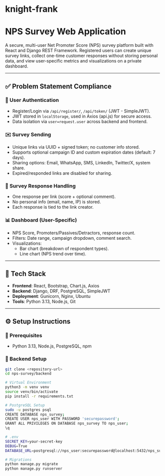 # knight-frank
# NPS Survey Web Application

A secure, multi-user Net Promoter Score (NPS) survey platform built with React and Django REST Framework. Registered users can create unique survey links, collect one-time customer responses without storing personal data, and view user-specific metrics and visualizations on a private dashboard.

---

## ✅ Problem Statement Compliance

### 🔐 User Authentication
- Register/Login via `/api/register/`, `/api/token/` (JWT - SimpleJWT).
- JWT stored in `localStorage`, used in Axios (api.js) for secure access.
- Data isolation via `user=request.user` across backend and frontend.

### ✉️ Survey Sending
- Unique links via UUID + signed token; no customer info stored.
- Supports optional campaign ID and custom expiration dates (default: 7 days).
- Sharing options: Email, WhatsApp, SMS, LinkedIn, Twitter/X, system share.
- Expired/responded links are disabled for sharing.

### 📩 Survey Response Handling
- One response per link (score + optional comment).
- No personal info (email, name, IP) is stored.
- Each response is tied to the link creator.

### 📊 Dashboard (User-Specific)
- NPS Score, Promoters/Passives/Detractors, response count.
- Filters: Date range, campaign dropdown, comment search.
- Visualizations:
  - Bar chart (breakdown of respondent types).
  - Line chart (NPS trend over time).

---

## 🚀 Tech Stack

- **Frontend**: React, Bootstrap, Chart.js, Axios  
- **Backend**: Django, DRF, PostgreSQL, SimpleJWT  
- **Deployment**: Gunicorn, Nginx, Ubuntu  
- **Tools**: Python 3.13, Node.js, Git

---

## ⚙️ Setup Instructions

### 🔧 Prerequisites

- Python 3.13, Node.js, PostgreSQL, npm

### 🐍 Backend Setup

```bash
git clone <repository-url>
cd nps-survey/backend

# Virtual Environment
python3 -m venv venv
source venv/bin/activate
pip install -r requirements.txt

# PostgreSQL Setup
sudo -u postgres psql
CREATE DATABASE nps_survey;
CREATE USER nps_user WITH PASSWORD 'securepassword';
GRANT ALL PRIVILEGES ON DATABASE nps_survey TO nps_user;
\q

# .env
SECRET_KEY=your-secret-key
DEBUG=True
DATABASE_URL=postgresql://nps_user:securepassword@localhost:5432/nps_survey

# Migrations
python manage.py migrate
python manage.py runserver

